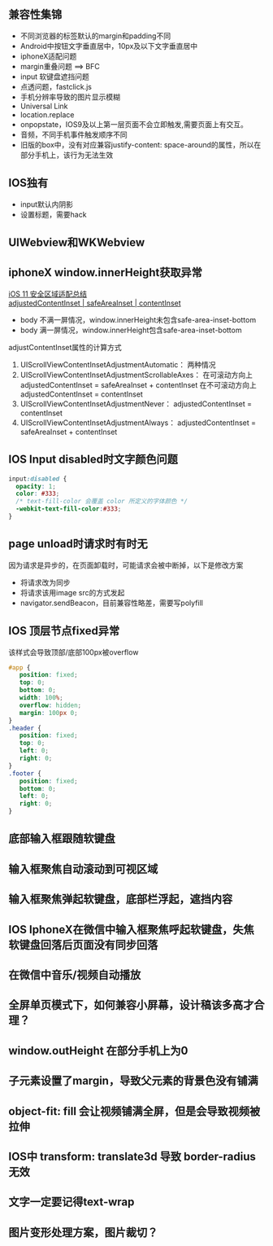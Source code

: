 ## 兼容性集锦
* 不同浏览器的标签默认的margin和padding不同
* Android中按钮文字垂直居中，10px及以下文字垂直居中
* iphoneX适配问题
* margin重叠问题 ==> BFC
* input 软键盘遮挡问题
* 点透问题，fastclick.js
* 手机分辨率导致的图片显示模糊
* Universal Link
* location.replace
* onpopstate，IOS9及以上第一层页面不会立即触发,需要页面上有交互。
* 音频，不同手机事件触发顺序不同
* 旧版的box中，没有对应兼容justify-content: space-around的属性，所以在部分手机上，该行为无法生效

## IOS独有
* input默认内阴影
* 设置标题，需要hack

## UIWebview和WKWebview

## iphoneX window.innerHeight获取异常
[iOS 11 安全区域适配总结](https://mp.weixin.qq.com/s/W1_0VrchCO50owhJNmJnuQ) <br />
[adjustedContentInset | safeAreaInset | contentInset](https://blog.csdn.net/weixin_33830216/article/details/86791964)
* body 不满一屏情况，window.innerHeight未包含safe-area-inset-bottom
* body 满一屏情况，window.innerHeight包含safe-area-inset-bottom

adjustContentInset属性的计算方式
1. UIScrollViewContentInsetAdjustmentAutomatic：
   两种情况
2. UIScrollViewContentInsetAdjustmentScrollableAxes：
   在可滚动方向上 adjustedContentInset = safeAreaInset + contentInset
   在不可滚动方向上 adjustedContentInset = contentInset
3. UIScrollViewContentInsetAdjustmentNever：
   adjustedContentInset = contentInset
4. UIScrollViewContentInsetAdjustmentAlways：
   adjustedContentInset = safeAreaInset + contentInset

## IOS Input disabled时文字颜色问题
```css
input:disabled {
  opacity: 1;
  color: #333;
  /* text-fill-color 会覆盖 color 所定义的字体颜色 */
  -webkit-text-fill-color:#333;
}
```

## page unload时请求时有时无
因为请求是异步的，在页面卸载时，可能请求会被中断掉，以下是修改方案
* 将请求改为同步
* 将请求该用image src的方式发起
* navigator.sendBeacon，目前兼容性略差，需要写polyfill

## IOS 顶层节点fixed异常
该样式会导致顶部/底部100px被overflow
```css
#app {
   position: fixed;
   top: 0;
   bottom: 0;
   width: 100%;
   overflow: hidden;
   margin: 100px 0;
}
.header {
   position: fixed;
   top: 0;
   left: 0;
   right: 0;
}
.footer {
   position: fixed;
   bottom: 0;
   left: 0;
   right: 0;
}
```

## 底部输入框跟随软键盘

## 输入框聚焦自动滚动到可视区域

## 输入框聚焦弹起软键盘，底部栏浮起，遮挡内容

## IOS IphoneX在微信中输入框聚焦呼起软键盘，失焦软键盘回落后页面没有同步回落

## 在微信中音乐/视频自动播放

## 全屏单页模式下，如何兼容小屏幕，设计稿该多高才合理？

## window.outHeight 在部分手机上为0

## 子元素设置了margin，导致父元素的背景色没有铺满

## object-fit: fill 会让视频铺满全屏，但是会导致视频被拉伸

## IOS中 transform: translate3d 导致 border-radius 无效

## 文字一定要记得text-wrap

## 图片变形处理方案，图片裁切？